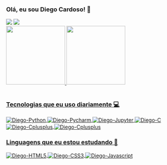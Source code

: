 ### Olá, eu sou Diego Cardoso! 👋

<div> 
  <a href="https://www.linkedin.com/in/diego-cardoso-15a624220" target="_blank"><img src="https://img.shields.io/badge/-LinkedIn-%230077B5?style=for-the-badge&logo=linkedin&logoColor=white" target="_blank"></a>
    <a href="https://www.instagram.com/d.iegoborba" target="_blank"><img src="https://img.shields.io/badge/-Instagram-%23E4405F?style=for-the-badge&logo=instagram&logoColor=white" target="_blank"></a>
</div>

<div align="left">
  <a href="https://github.com/diegoCBorba">
  <img height="160em" src="https://github-readme-stats.vercel.app/api?username=diegoCBorba&show_icons=true&theme=discord_old_blurple&include_all_commits=true&count_private=true"/>
  <img height="160em" src="https://github-readme-stats.vercel.app/api/top-langs/?username=diegoCBorba&layout=compact&langs_count=7&theme=discord_old_blurple"/>
</div>

<div style="display: inline_block"><br>
  <h3>Tecnologias que eu uso diariamente 💻</h3>
  <img align="center" alt="Diego-Python" src="https://img.shields.io/badge/Python-14354C?style=for-the-badge&logo=python&logoColor=white">
  <img align="center" alt="Diego-Pycharm" src="https://img.shields.io/badge/PyCharm-000000.svg?&style=for-the-badge&logo=PyCharm&logoColor=white">
  <img align="center" alt="Diego-Jupyter" src="https://img.shields.io/badge/jupyter-%23FA0F00.svg?style=for-the-badge&logo=jupyter&logoColor=white" />
  <img align="center" alt="Diego-C" src="https://img.shields.io/badge/C-00599C?style=for-the-badge&logo=c&logoColor=white" />
  <img align="center" alt="Diego-Cplusplus" src="https://img.shields.io/badge/C%2B%2B-00599C?style=for-the-badge&logo=c%2B%2B&logoColor=white" />
  <img align="center" alt="Diego-Cplusplus" src="https://img.shields.io/badge/CLion-black?style=for-the-badge&logo=clion&logoColor=white" />
  
  <h3> Linguagens que eu estou estudando 📓</h3>
  <img align="center" alt="Diego-HTML5" src="https://img.shields.io/badge/HTML-239120?style=for-the-badge&logo=html5&logoColor=white" />
  <img align="center" alt="Diego-CSS3" src="https://img.shields.io/badge/CSS-239120?&style=for-the-badge&logo=css3&logoColor=white" />
  <img align="center" alt="Diego-Javascript" src="https://img.shields.io/badge/javascript-%23323330.svg?style=for-the-badge&logo=javascript&logoColor=%23F7DF1E" />
</div>
